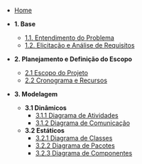 <!-- docs/_sidebar.md -->

- [Home](/)

- **1. Base**
  - [1.1. Entendimento do Problema](/Base/1.1.EntendimentoDoProblema.md)
  - [1.2. Elicitação e Análise de Requisitos](/Base/1.2.ElicitacaoAnaliseRequisitos.md)

- **2. Planejamento e Definição do Escopo**
  - [2.1 Escopo do Projeto](/Planejamento/2.1.EscopoDoProjeto.md)
  - [2.2 Cronograma e Recursos](/Planejamento/2.2.CronogramaERecursos.md)

- **3. Modelagem**
  - **3.1 Dinâmicos**
    - [3.1.1 Diagrama de Atividades](/Modelagem/Dinâmicos/1.1.DiagramaDeAtividades.md)
    - [3.1.2 Diagrama de Comunicação](/Modelagem/Dinâmicos/1.2.DiagramaDeComunicação.md)
  - **3.2 Estáticos**
    - [3.2.1 Diagrama de Classes](/Modelagem/Estáticos/1.1.DiagramaDeClasses.md)
    - [3.2.2 Diagrama de Pacotes](/Modelagem/Estáticos/1.2.DiagramaDePacotes.md)
    - [3.2.3 Diagrama de Componentes](/Modelagem/Estáticos/1.3.DiagramaDeComponentes.md)
